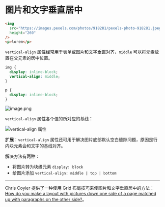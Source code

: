 # 图片和文字垂直居中

```html
<img
  src="https://images.pexels.com/photos/918281/pexels-photo-918281.jpeg?auto=compress&cs=tinysrgb&dpr=2&h=650&w=940"
  height="260"
/>
<p>lorem</p>
```

`vertical-align` 属性经常用于表单或图片和文字垂直对齐，`middle` 可以将元素放置在父元素的居中位置。

```css
img {
  display: inline-block;
  vertical-align: middle;
}

p {
  display: inline-block;
}
```

![image.png](https://upload-images.jianshu.io/upload_images/18281896-9596e459912f879d.png?imageMogr2/auto-orient/strip%7CimageView2/2/w/1240)

`vertical-align` 属性各个值的所对应的基线：

![vertical-align 属性](https://upload-images.jianshu.io/upload_images/18281896-79fb680691076a8c.png?imageMogr2/auto-orient/strip%7CimageView2/2/w/1240)

**扩展**：`vertical-align` 属性还可用于解决图片底部默认空白缝隙问题，原因是行内块元素会和文字的基线对齐。

解决方法有两种：

- 将图片转为块级元素 `display: block`
- 给图片添加 `vertical-align: middle | top | bottom`

---

Chris Coyier 提供了一种使用 Grid 布局技巧来使图片和文字垂直居中的方法：[How do you make a layout with pictures down one side of a page matched up with paragraphs on the other side?](https://css-tricks.com/how-do-you-make-a-layout-with-pictures-down-one-side-of-a-page-matched-up-with-paragraphs-on-the-other-side/)。
